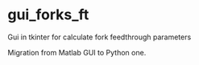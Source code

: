 # gui_forks_ft
Gui in tkinter for calculate fork feedthrough parameters

Migration from Matlab GUI to Python one.
